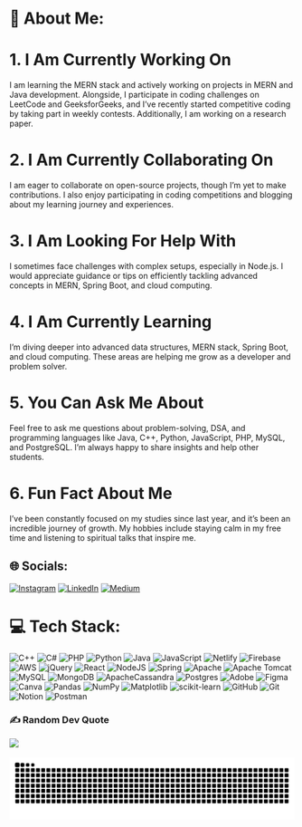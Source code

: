 # 💫 About Me:
# 1. I Am Currently Working On  
I am learning the MERN stack and actively working on projects in MERN and Java development. Alongside, I participate in coding challenges on LeetCode and GeeksforGeeks, and I’ve recently started competitive coding by taking part in weekly contests. Additionally, I am working on a research paper.  

# 2. I Am Currently Collaborating On  
I am eager to collaborate on open-source projects, though I’m yet to make contributions. I also enjoy participating in coding competitions and blogging about my learning journey and experiences.  

# 3. I Am Looking For Help With  
I sometimes face challenges with complex setups, especially in Node.js. I would appreciate guidance or tips on efficiently tackling advanced concepts in MERN, Spring Boot, and cloud computing.  

# 4. I Am Currently Learning  
I’m diving deeper into advanced data structures, MERN stack, Spring Boot, and cloud computing. These areas are helping me grow as a developer and problem solver.  

# 5. You Can Ask Me About  
Feel free to ask me questions about problem-solving, DSA, and programming languages like Java, C++, Python, JavaScript, PHP, MySQL, and PostgreSQL. I’m always happy to share insights and help other students.  

# 6. Fun Fact About Me  
I’ve been constantly focused on my studies since last year, and it’s been an incredible journey of growth. My hobbies include staying calm in my free time and listening to spiritual talks that inspire me.  


## 🌐 Socials:
[![Instagram](https://img.shields.io/badge/Instagram-%23E4405F.svg?logo=Instagram&logoColor=white)](https://instagram.com/kunal.sonawanee) [![LinkedIn](https://img.shields.io/badge/LinkedIn-%230077B5.svg?logo=linkedin&logoColor=white)](https://linkedin.com/in/kunalsonawane224) [![Medium](https://img.shields.io/badge/Medium-12100E?logo=medium&logoColor=white)](https://medium.com/@sonawanekunal289) 

# 💻 Tech Stack:
![C++](https://img.shields.io/badge/c++-%2300599C.svg?style=flat&logo=c%2B%2B&logoColor=white) ![C#](https://img.shields.io/badge/c%23-%23239120.svg?style=flat&logo=csharp&logoColor=white) ![PHP](https://img.shields.io/badge/php-%23777BB4.svg?style=flat&logo=php&logoColor=white) ![Python](https://img.shields.io/badge/python-3670A0?style=flat&logo=python&logoColor=ffdd54) ![Java](https://img.shields.io/badge/java-%23ED8B00.svg?style=flat&logo=openjdk&logoColor=white) ![JavaScript](https://img.shields.io/badge/javascript-%23323330.svg?style=flat&logo=javascript&logoColor=%23F7DF1E) ![Netlify](https://img.shields.io/badge/netlify-%23000000.svg?style=flat&logo=netlify&logoColor=#00C7B7) ![Firebase](https://img.shields.io/badge/firebase-%23039BE5.svg?style=flat&logo=firebase) ![AWS](https://img.shields.io/badge/AWS-%23FF9900.svg?style=flat&logo=amazon-aws&logoColor=white) ![jQuery](https://img.shields.io/badge/jquery-%230769AD.svg?style=flat&logo=jquery&logoColor=white) ![React](https://img.shields.io/badge/react-%2320232a.svg?style=flat&logo=react&logoColor=%2361DAFB) ![NodeJS](https://img.shields.io/badge/node.js-6DA55F?style=flat&logo=node.js&logoColor=white) ![Spring](https://img.shields.io/badge/spring-%236DB33F.svg?style=flat&logo=spring&logoColor=white) ![Apache](https://img.shields.io/badge/apache-%23D42029.svg?style=flat&logo=apache&logoColor=white) ![Apache Tomcat](https://img.shields.io/badge/apache%20tomcat-%23F8DC75.svg?style=flat&logo=apache-tomcat&logoColor=black) ![MySQL](https://img.shields.io/badge/mysql-4479A1.svg?style=flat&logo=mysql&logoColor=white) ![MongoDB](https://img.shields.io/badge/MongoDB-%234ea94b.svg?style=flat&logo=mongodb&logoColor=white) ![ApacheCassandra](https://img.shields.io/badge/cassandra-%231287B1.svg?style=flat&logo=apache-cassandra&logoColor=white) ![Postgres](https://img.shields.io/badge/postgres-%23316192.svg?style=flat&logo=postgresql&logoColor=white) ![Adobe](https://img.shields.io/badge/adobe-%23FF0000.svg?style=flat&logo=adobe&logoColor=white) ![Figma](https://img.shields.io/badge/figma-%23F24E1E.svg?style=flat&logo=figma&logoColor=white) ![Canva](https://img.shields.io/badge/Canva-%2300C4CC.svg?style=flat&logo=Canva&logoColor=white) ![Pandas](https://img.shields.io/badge/pandas-%23150458.svg?style=flat&logo=pandas&logoColor=white) ![NumPy](https://img.shields.io/badge/numpy-%23013243.svg?style=flat&logo=numpy&logoColor=white) ![Matplotlib](https://img.shields.io/badge/Matplotlib-%23ffffff.svg?style=flat&logo=Matplotlib&logoColor=black) ![scikit-learn](https://img.shields.io/badge/scikit--learn-%23F7931E.svg?style=flat&logo=scikit-learn&logoColor=white) ![GitHub](https://img.shields.io/badge/github-%23121011.svg?style=flat&logo=github&logoColor=white) ![Git](https://img.shields.io/badge/git-%23F05033.svg?style=flat&logo=git&logoColor=white) ![Notion](https://img.shields.io/badge/Notion-%23000000.svg?style=flat&logo=notion&logoColor=white) ![Postman](https://img.shields.io/badge/Postman-FF6C37?style=flat&logo=postman&logoColor=white)

### ✍️ Random Dev Quote
![](https://quotes-github-readme.vercel.app/api?type=horizontal&theme=radical)

<!-- Proudly created with GPRM ( https://gprm.itsvg.in ) -->
<picture>
  <source media="(prefers-color-scheme: dark)" srcset="https://raw.githubusercontent.com/Kunal-sonawanee/Kunal-sonawanee/output/github-snake-dark.svg" />
  <source media="(prefers-color-scheme: light)" srcset="https://raw.githubusercontent.com/Kunal-sonawanee/Kunal-sonawanee/output/github-snake.svg" />
  <img alt="github-snake" src="https://raw.githubusercontent.com/Kunal-sonawanee/Kunal-sonawanee/output/github-snake.svg" />
</picture>
